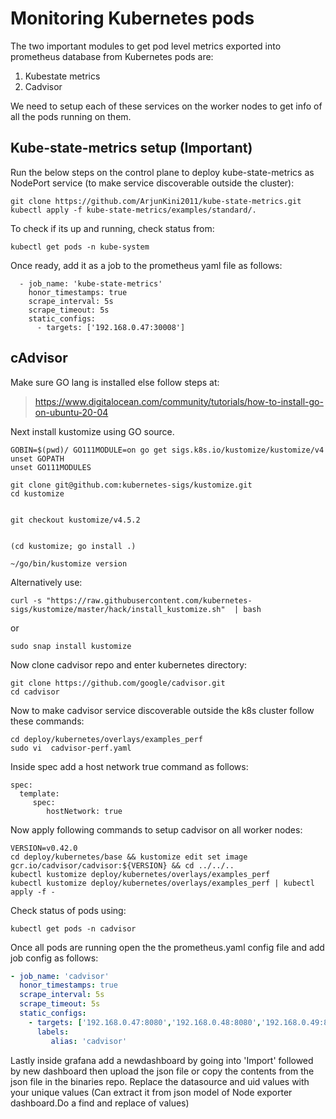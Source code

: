 # Monitoring Kubernetes pods

The two important modules to get pod level metrics exported into prometheus database from Kubernetes pods are:
1) Kubestate metrics
2) Cadvisor

We need to setup each of these services on the worker nodes to get info of all the pods running on them.

## Kube-state-metrics setup (Important)

Run the below steps on the control plane to deploy kube-state-metrics as NodePort service (to make service discoverable outside the cluster):
  
    git clone https://github.com/ArjunKini2011/kube-state-metrics.git
    kubectl apply -f kube-state-metrics/examples/standard/.
    
To check if its up and running, check status from:
    
    kubectl get pods -n kube-system 

Once ready, add it as a job to the prometheus yaml file as follows:

      - job_name: 'kube-state-metrics'
        honor_timestamps: true
        scrape_interval: 5s
        scrape_timeout: 5s
        static_configs:
          - targets: ['192.168.0.47:30008']
   

## cAdvisor

Make sure GO lang is installed else follow steps at:

> https://www.digitalocean.com/community/tutorials/how-to-install-go-on-ubuntu-20-04

Next install kustomize using GO source.


    GOBIN=$(pwd)/ GO111MODULE=on go get sigs.k8s.io/kustomize/kustomize/v4
    unset GOPATH
    unset GO111MODULES

    git clone git@github.com:kubernetes-sigs/kustomize.git
    cd kustomize


    git checkout kustomize/v4.5.2


    (cd kustomize; go install .)

    ~/go/bin/kustomize version

Alternatively use:

    curl -s "https://raw.githubusercontent.com/kubernetes-sigs/kustomize/master/hack/install_kustomize.sh"  | bash

or

    sudo snap install kustomize


Now clone cadvisor repo and enter kubernetes directory:

    git clone https://github.com/google/cadvisor.git
    cd cadvisor

Now to make cadvisor service discoverable outside the k8s cluster follow these commands:
    
    cd deploy/kubernetes/overlays/examples_perf
    sudo vi  cadvisor-perf.yaml
    
Inside spec add a host network true command as follows:
    
    spec:
      template:
         spec:
            hostNetwork: true

   
Now apply following commands to setup cadvisor on all worker nodes:
    
    VERSION=v0.42.0
    cd deploy/kubernetes/base && kustomize edit set image gcr.io/cadvisor/cadvisor:${VERSION} && cd ../../..
    kubectl kustomize deploy/kubernetes/overlays/examples_perf
    kubectl kustomize deploy/kubernetes/overlays/examples_perf | kubectl apply -f -

Check status of pods using:

    kubectl get pods -n cadvisor


Once all pods are running open the the prometheus.yaml config file and add job config as follows:

  ````yaml
  - job_name: 'cadvisor'
    honor_timestamps: true
    scrape_interval: 5s
    scrape_timeout: 5s
    static_configs:
      - targets: ['192.168.0.47:8080','192.168.0.48:8080','192.168.0.49:8080','192.168.0.50:8080','192.168.0.51:8080','192.168.0.52:8080','192.168.0.53:8080','192.168.0.54:8080']
        labels:
           alias: 'cadvisor'
   ````
Lastly inside grafana add a newdashboard by going into 'Import' followed by new dashboard then upload the json file or copy the contents from the json file in the binaries repo. Replace the datasource and uid values with your unique values (Can extract it from json model of Node exporter dashboard.Do a find and replace of values)
